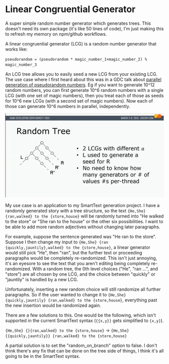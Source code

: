 Linear Congruential Generator
===

A super simple random number generator which generates trees. This doesn't need its own package (it's like 50 lines of code), I'm just making this to refresh my memory on npm/github workflows.

A linear congruential generator (LCG) is a random number generator that works like:

`pseudorandom = (pseudorandom * magic_number_1+magic_number_2) % magic_number_3`

An LCG tree allows you to easily seed a new LCG from your existing LCG. The use case where I first heard about this was in a GDC talk 
about [parallel generation of pseudorandom numbers](https://www.youtube.com/watch?v=qO8FAQvlgX0). Eg if you want to generate 10^12 random 
numbers, you can first generate 10^6 random numbers with a single LCG (with one set of magic numbers), 
then you treat each of those as seeds for 10^6 new LCGs (with a second set of magic numbers). Now each of those can generate 10^6 numbers
in parallel, independently.

![](lcgslide.png)

My use case is an application to my SmartText generation project. I have a randomly generated story with a tree structure, so the text
`{He,She} {ran,walked} to the {store,house}` will be randomly turned into "He walked to the store" or "She ran to the house" or the other six possibilities.
I want to be able to add more random adjectives without changing later paragraphs. 

For example, suppose the sentence generated was "He ran to the store". Suppose I then change my input to
`{He,She} {ran {quickly,jauntily},walked} to the {store,house}`, a linear generator would still pick "He", then "ran", 
but the further text or proceeding paragraphs would be completely re-randomized. This isn't just annoying, it's an eyesore 
to see the text that you aren't editing being completely re-randomized. With a random tree, the 0th level choices ("He", "ran ...", and "store") 
are all chosen by one LCG, and the choice between "quickly" or "jauntily" is handled by a new LCG.

Unfortunately, inserting a new random choice will still randomize all further paragraphs. So if the user wanted to change it to
`{He,She} {quickly,jauntily} {ran,walked} to the {store,house}`, everything past the new insertion would be randomized again.

There are a few solutions to this. One would be the following, which isn't supported in the current SmartText syntax (`{{x,y}}` gets simplified to `{x,y}`).

`{He,She} {}{ran,walked} to the {store,house}` -> `{He,She} {{quickly,jauntily}} {ran,walked} to the {store,house}` 

A partial solution is to set the "random_on_branch" option to false. I don't think there's any fix that can be done on the tree side of things, 
I think it's all going to be in the SmartText syntax.

